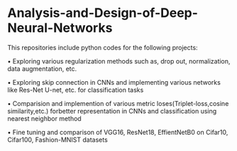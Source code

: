 # Analysis-and-Design-of-Deep-Neural-Networks

This repositories include python codes for the following projects:

• Exploring various regularization methods such as, drop out, normalization, data augmentation, etc.

• Exploring skip connection in CNNs and implementing various networks like Res-Net U-net, etc. for classification tasks

• Comparision and implemention of various metric loses(Triplet-loss,cosine similarity,etc.) forbetter representation in CNNs and classification using nearest neighbor method

• Fine tuning and comparison of VGG16, ResNet18, EffientNetB0 on Cifar10, Cifar100, Fashion-MNIST datasets
